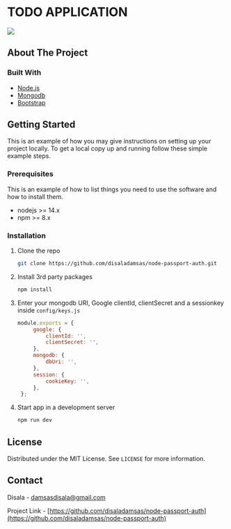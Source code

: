 # TODO APPLICATION

<img src="https://res.cloudinary.com/df1unjmwz/image/upload/v1643536106/Screenshot_161_uohumn.png">

<!-- ABOUT THE PROJECT -->
## About The Project

### Built With

* [Node.js](https://nodejs.org/)
* [Mongodb](https://mongodb.com/)
* [Bootstrap](https://getbootstrap.com)

<!-- GETTING STARTED -->
## Getting Started

This is an example of how you may give instructions on setting up your project locally.
To get a local copy up and running follow these simple example steps.

### Prerequisites

This is an example of how to list things you need to use the software and how to install them.

* nodejs >= 14.x
* npm >= 8.x

### Installation

1. Clone the repo

   ```sh
   git clone https://github.com/disaladamsas/node-passport-auth.git
   ```

2. Install 3rd party packages

   ```sh
   npm install
   ```

3. Enter your mongodb URI, Google clientId, clientSecret and a sessionkey inside `config/keys.js`

   ```js
   module.exports = {
        google: {
            clientId: '',
            clientSecret: '',
        },
        mongodb: {
            dbUri: '',
        },
        session: {
            cookieKey: '',
        },
    };
   ```

4. Start app in a development server

   ```sh
   npm run dev
   ```

<!-- LICENSE -->
## License

Distributed under the MIT License. See `LICENSE` for more information.

<!-- CONTACT -->
## Contact

Disala - damsasdisala@gmail.com

Project Link - [https://github.com/disaladamsas/node-passport-auth](https://github.com/disaladamsas/node-passport-auth)
